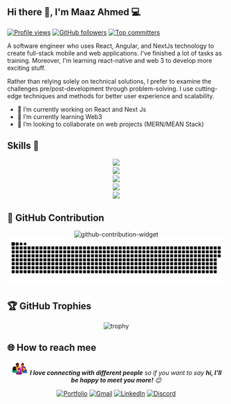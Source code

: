 <!-- Introduction -->
## **Hi there 👋, I'm Maaz Ahmed 💻**
[![Profile views](https://komarev.com/ghpvc/?username=maazakn&color=blue)](https://github.com/maazakn)
[![GitHub followers](https://img.shields.io/github/followers/maazakn?label=Follow&style=social)](https://github.com/maazakn)
[![Top committers](https://user-badge.committers.top/pakistan/maazakn.svg)](https://github.com/maazakn)

<p>A software engineer who uses React, Angular, and NextJs technology to create full-stack mobile and web applications. I've finished a lot of tasks as training. Moreover, I'm learning react-native and web 3 to develop more exciting stuff.

Rather than relying solely on technical solutions, I prefer to examine the challenges pre/post-development through problem-solving. I use cutting-edge techniques and methods for better user experience and scalability.</p>
- 🔭 I’m currently working on React and Next Js
- 🌱 I’m currently learning Web3
- 👯 I’m looking to collaborate on web projects (MERN/MEAN Stack)

<!-- Skils -->
##  Skills 🚀
<div align="center">
    <img src="https://skillicons.dev/icons?i=react,nextjs,angular,vue,javascript,typescript,bootstrap,html,css,tailwind,sass,jquery,emotion,wordpress" /><br>
    <img src="https://skillicons.dev/icons?i=nodejs,express,java,sentry,supabase,appwrite,docker,mongodb,mysql,sqlite,postgres,postman" /><br>
    <img src="https://skillicons.dev/icons?i=azure,aws,vercel,netlify,heroku,firebase" /><br>
    <img src="https://skillicons.dev/icons?i=vscode,anaconda,sublime,androidstudio,eclipse" /><br>
    <img src="https://skillicons.dev/icons?i=github,gitlab,bitbucket,git" /><br>
</div>  

<!-- Contributions -->
## 🐍 GitHub Contribution 
<div align="center">
<!-- Widget box -->
<img alt="github-contribution-widget" src="https://github-widgetbox.vercel.app/api/profile?username=maazakn&data=followers,repositories,stars,commits&hide_border=true&theme=solarized_dark" />

<!-- Snake animation -->
<picture>
  <source media="(prefers-color-scheme: dark)" srcset="https://raw.githubusercontent.com/maazakn/maazakn/dist/github-snake-dark.svg" />
  <source media="(prefers-color-scheme: light)" srcset="https://raw.githubusercontent.com/maazakn/maazakn/dist/github-snake.svg" />
  <img alt="github-contribution" src="https://raw.githubusercontent.com/maazakn/maazakn/dist/github-snake.svg" />
</picture>

</div>

<!-- Trophies -->
## 🏆 GitHub Trophies
<p align="center">
  <img src="https://github-profile-trophy.vercel.app/?username=maazakn&theme=onedark&no-frame=true&no-bg=true&column=6&margin-w=5&margin-h=8" alt="trophy">
</p>

<!-- Socials -->
## 🌐 How to reach mee
<div align="center">
  
<img src="assets/people.webp" width="40" alt="image"> <em><b>I love connecting with different people</b> so if you want to say <b>hi, I'll be happy to meet you more!</b> :blush:</em>
  
[![Portfolio](https://img.shields.io/badge/Portfolio-%23FA0874.svg?logo=devbox&logoColor=white&style=for-the-badge)](https://maaz-ahmed.vercel.app/) 
[![Gmail](https://img.shields.io/badge/Gmail-%23EA4335.svg?logo=Gmail&logoColor=white&style=for-the-badge)](mailto:someone@example.com) 
[![LinkedIn](https://img.shields.io/badge/LinkedIn-%230077B5.svg?logo=logmein&logoColor=white&style=for-the-badge)](https://www.linkedin.com/in/maaz-ahmed-khan-516569188) 
[![Discord](https://img.shields.io/badge/Discord-%237289DA.svg?logo=discord&logoColor=white&style=for-the-badge)](https://discordapp.com/users/thisismaaz) 

</div>
